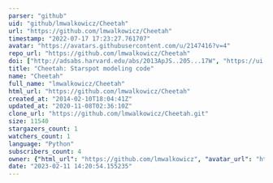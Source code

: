```yaml
---
parser: "github"
uid: "github/lmwalkowicz/Cheetah"
url: "https://github.com/lmwalkowicz/Cheetah"
timestamp: "2022-07-17 17:23:27.761707"
avatar: "https://avatars.githubusercontent.com/u/2147416?v=4"
repo_url: "https://github.com/lmwalkowicz/Cheetah"
doi: ["http://adsabs.harvard.edu/abs/2013ApJS..205...17W", "https://ui.adsabs.harvard.edu/abs/2014ascl.soft12002W/abstract"]
title: "Cheetah: Starspot modeling code"
name: "Cheetah"
full_name: "lmwalkowicz/Cheetah"
html_url: "https://github.com/lmwalkowicz/Cheetah"
created_at: "2014-02-10T18:04:41Z"
updated_at: "2020-11-08T02:36:10Z"
clone_url: "https://github.com/lmwalkowicz/Cheetah.git"
size: 11540
stargazers_count: 1
watchers_count: 1
language: "Python"
subscribers_count: 4
owner: {"html_url": "https://github.com/lmwalkowicz", "avatar_url": "https://avatars.githubusercontent.com/u/2147416?v=4", "login": "lmwalkowicz", "type": "User"}
date: "2023-02-11 14:20:54.155235"
---
```

